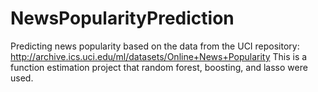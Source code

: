 # NewsPopularityPrediction
Predicting news popularity based on the data from the UCI repository: http://archive.ics.uci.edu/ml/datasets/Online+News+Popularity
This is a function estimation project that random forest, boosting, and lasso were used.

